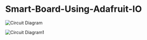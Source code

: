 # Smart-Board-Using-Adafruit-IO


![Circuit Diagram](https://github.com/PrateekSinghRajput/Smart-Board-Using-Adafruit-IO/assets/92904643/640911ca-079a-4ff4-a3b5-b465b7300fb9)


![Circuit Diagram1](https://github.com/PrateekSinghRajput/Smart-Board-Using-Adafruit-IO/assets/92904643/d7fb2948-0d05-48e2-a2c9-fc562cd3e011)
